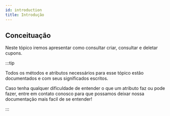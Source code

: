 ```yaml
---
id: introduction
title: Introdução
---
```


## Conceituação

Neste tópico iremos apresentar como consultar criar, consultar e deletar cupons.

:::tip

Todos os métodos e atributos necessários para esse tópico estão documentados e com seus significados escritos.

Caso tenha qualquer dificuldade de entender o que um atributo faz ou pode fazer, entre em contato conosco para que possamos deixar nossa documentação mais facil de se entender!

:::
